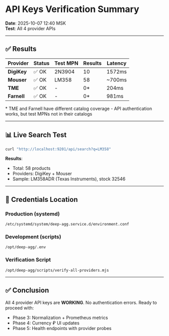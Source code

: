# API Keys Verification Summary
**Date**: 2025-10-07 12:40 MSK  
**Test**: All 4 provider APIs  

---

## ✅ Results

| Provider | Status | Test MPN | Results | Latency |
|----------|--------|----------|---------|---------|
| **DigiKey** | ✅ OK | 2N3904 | 10 | 1572ms |
| **Mouser** | ✅ OK | LM358 | 58 | ~700ms |
| **TME** | ✅ OK | - | 0* | 204ms |
| **Farnell** | ✅ OK | - | 0* | 981ms |

\* TME and Farnell have different catalog coverage - API authentication works, but test MPNs not in their catalogs

---

## 📊 Live Search Test

```bash
curl "http://localhost:9201/api/search?q=LM358"
```

**Results**:
- Total: 58 products
- Providers: DigiKey + Mouser
- Sample: LM358ADR (Texas Instruments), stock 32546

---

## 🔐 Credentials Location

### Production (systemd)
`/etc/systemd/system/deep-agg.service.d/environment.conf`

### Development (scripts)
`/opt/deep-agg/.env`

### Verification Script
`/opt/deep-agg/scripts/verify-all-providers.mjs`

---

## ✅ Conclusion

All 4 provider API keys are **WORKING**. No authentication errors. Ready to proceed with:
- Phase 3: Normalization + Prometheus metrics
- Phase 4: Currency ₽ UI updates
- Phase 5: Health endpoints with provider probes
